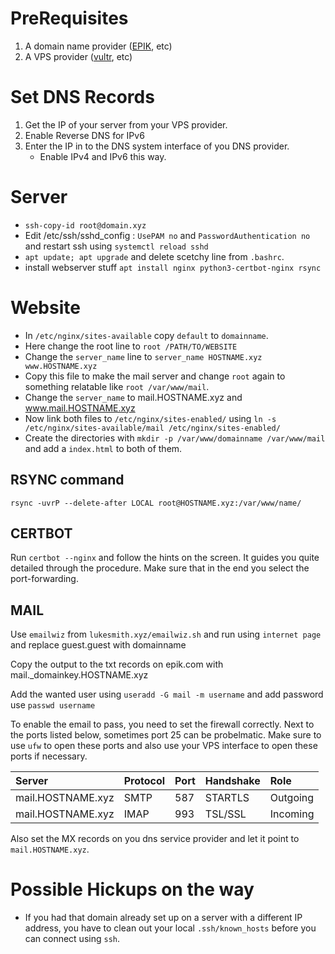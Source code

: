 
# PreRequisites

1. A domain name provider ([EPIK](epik.com), etc)
2. A VPS provider ([vultr](vultr.com), etc)

# Set DNS Records

1. Get the IP of your server from your VPS provider.
2. Enable Reverse DNS for IPv6
3. Enter the IP in to the DNS system interface of you DNS provider.
	- Enable IPv4 and IPv6 this way.

# Server

- `ssh-copy-id root@domain.xyz`
- Edit /etc/ssh/sshd_config : `UsePAM no` and `PasswordAuthentication no` and restart ssh using `systemctl reload sshd`
- `apt update; apt upgrade` and delete scetchy line from `.bashrc`.
- install webserver stuff `apt install nginx python3-certbot-nginx rsync`

# Website

- In `/etc/nginx/sites-available` copy `default` to `domainname`.
- Here change the root line to `root /PATH/TO/WEBSITE`
- Change the `server_name` line to `server_name HOSTNAME.xyz www.HOSTNAME.xyz`
- Copy this file to make the mail server and change `root` again to something relatable like `root /var/www/mail`.
- Change the `server_name` to mail.HOSTNAME.xyz and www.mail.HOSTNAME.xyz
- Now link both files to `/etc/nginx/sites-enabled/` using `ln -s /etc/nginx/sites-available/mail /etc/nginx/sites-enabled/`
- Create the directories with `mkdir -p /var/www/domainname /var/www/mail` and add a `index.html` to both of them.


## RSYNC command
`rsync -uvrP --delete-after LOCAL root@HOSTNAME.xyz:/var/www/name/`

## CERTBOT

Run `certbot --nginx` and follow the hints on the screen.
It guides you quite detailed through the procedure.
Make sure that in the end you select the port-forwarding.

## MAIL

Use `emailwiz` from `lukesmith.xyz/emailwiz.sh` and run using `internet page` and replace guest.guest with domainname

Copy the output to the txt records on epik.com with mail._domainkey.HOSTNAME.xyz

Add the wanted user using `useradd -G mail -m username` and add password use `passwd username`

To enable the email to pass, you need to set the firewall correctly.
Next to the ports listed below, sometimes port 25 can be probelmatic.
Make sure to use `ufw` to open these ports and also use your VPS interface to open these ports if necessary.

| Server            | Protocol | Port | Handshake | Role     |
| :---              | :---     | :--- | :---      | :---     |
| mail.HOSTNAME.xyz | SMTP     | 587  | STARTLS   | Outgoing |
| mail.HOSTNAME.xyz | IMAP     | 993  | TSL/SSL   | Incoming |

Also set the MX records on you dns service provider and let it point to `mail.HOSTNAME.xyz`.

# Possible Hickups on the way

- If you had that domain already set up on a server with a different IP address, you have to clean out your local `.ssh/known_hosts` before you can connect using `ssh`.
